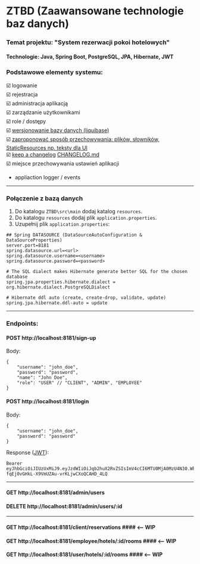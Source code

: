 # ZTBD (Zaawansowane technologie baz danych)
### Temat projektu: "System rezerwacji pokoi hotelowych" ###

#### Technologie: Java, Spring Boot, PostgreSQL, JPA, Hibernate, JWT ####

### Podstawowe elementy systemu: ###
☑️ logowanie <br/>
☑️ rejestracja <br/>
☑️ administracja aplikacją <br/>
☑️ zarządzanie użytkownikami <br/>
☑️ role / dostępy <br/>
☑️ [wersjonowanie bazy danych (liquibase)](https://www.liquibase.org/)  <br/>
☑️ [zaproponować sposób przechowywania: plików, słowników, StaticResources np. teksty dla UI](https://github.com/arkadiusz-cholewa/ZTBD/blob/master/CHANGELOG.md) <br/>
☑️ [keep a changelog](https://keepachangelog.com/en/1.0.0/) [CHANGELOG.md](https://github.com/arkadiusz-cholewa/ZTBD/edit/master/README.md)  <br/>
☑️ miejsce przechowywania ustawień aplikacji
- appliaction logger / events <br/>


---

### Połączenie z bazą danych ###
1. Do katalogu `ZTBD\src\main` dodaj katalog `resources`.
2. Do katalogu `resources` dodaj plik `application.properties`.
3. Uzupełnij plik `application.properties`:
```
## Spring DATASOURCE (DataSourceAutoConfiguration & DataSourceProperties)
server.port=8181
spring.datasource.url=<url>
spring.datasource.username=<username>
spring.datasource.password=<password>

# The SQL dialect makes Hibernate generate better SQL for the chosen database
spring.jpa.properties.hibernate.dialect = org.hibernate.dialect.PostgreSQLDialect

# Hibernate ddl auto (create, create-drop, validate, update)
spring.jpa.hibernate.ddl-auto = update
```

---
### Endpoints: ###
#### POST http://localhost:8181/sign-up ####
Body: 
```
{
	"username": "john_doe",
	"password": "password",
	"name": "John Doe",
	"role": "USER" // "CLIENT", "ADMIN", "EMPLOYEE"
}
```

#### POST http://localhost:8181/login ####
Body: 
```
{
	"username": "john_doe",
	"password": "password"
}
```
Response ([JWT](https://jwt.io/)):
```
Bearer eyJhbGciOiJIUzUxMiJ9.eyJzdWIiOiJqb2huX2RvZSIsImV4cCI6MTU0MjA0MzU4N30.WkuFu2kOyvqkxwm3uzEaRYerrSqCdxzhrgFpKKSS8GG1k98-fqEj0vGHkL-X9VmUZAu-vrKLjwCXoQCAHD_4LQ
```
---
#### GET http://localhost:8181/admin/users ####
#### DELETE http://localhost:8181/admin/users/:id ####
---
#### GET http://localhost:8181/client/reservations #### <-- WIP
#### GET http://localhost:8181/employee/hotels/:id/rooms #### <-- WIP
#### GET http://localhost:8181/user/hotels/:id/rooms  #### <-- WIP

